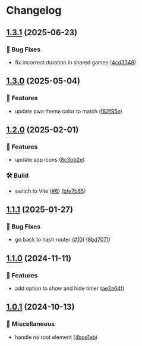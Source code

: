 # Changelog

## [1.3.1](https://github.com/mzogheib/junior/compare/v1.3.0...v1.3.1) (2025-06-23)


### 🐛 Bug Fixes

* fix incorrect duration in shared games ([4cd3349](https://github.com/mzogheib/junior/commit/4cd3349ca0118ff0a41e4f2a523089e5b9cf71c2))

## [1.3.0](https://github.com/mzogheib/junior/compare/v1.2.0...v1.3.0) (2025-05-04)


### 🚀 Features

* update pwa theme color to match ([f82f95e](https://github.com/mzogheib/junior/commit/f82f95e184bad6bba022e226bbf28edbdee3dd3b))

## [1.2.0](https://github.com/mzogheib/junior/compare/v1.1.1...v1.2.0) (2025-02-01)


### 🚀 Features

* update app icons ([8c3bb2e](https://github.com/mzogheib/junior/commit/8c3bb2e5eb8fc4533435c4fa100c464516d7c089))


### 🛠️ Build

* switch to Vite ([#6](https://github.com/mzogheib/junior/issues/6)) ([bfe7b65](https://github.com/mzogheib/junior/commit/bfe7b6507329deccffcd333084acf4d02810ca4d))

## [1.1.1](https://github.com/mzogheib/junior/compare/v1.1.0...v1.1.1) (2025-01-27)


### 🐛 Bug Fixes

* go back to hash router ([#10](https://github.com/mzogheib/junior/issues/10)) ([8bd7071](https://github.com/mzogheib/junior/commit/8bd70714f80ba876b5561fe1bc37d8cb6d142822))

## [1.1.0](https://github.com/mzogheib/junior/compare/v1.0.1...v1.1.0) (2024-11-11)


### 🚀 Features

* add option to show and hide timer ([ae2a64f](https://github.com/mzogheib/junior/commit/ae2a64f5693ee890e8d4f584e81bb4c8a74d5821))

## [1.0.1](https://github.com/mzogheib/junior/compare/v1.0.0...v1.0.1) (2024-10-13)


### 🧰 Miscellaneous

* handle no root element ([4bce1eb](https://github.com/mzogheib/junior/commit/4bce1eb3939e1d8a9373b0852b9c874e71bfe1e5))

